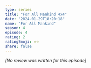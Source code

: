 ```yaml
---
type: series
title: "For All Mankind 4x4"
date: "2024-01-29T18:20:18"
name: "For All Mankind"
season: 4
episode: 4
rating: 2
ratingEmoji: ⭐️⭐️
share: false
---
```


_[No review was written for this episode]_
